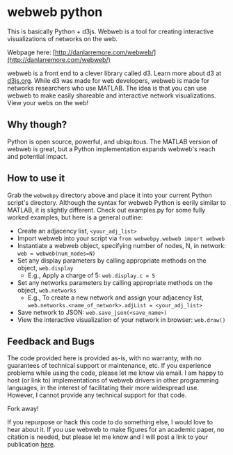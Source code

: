 # webweb python
This is basically Python + d3js. Webweb is a tool for creating interactive visualizations of networks on the web.

Webpage here: [http://danlarremore.com/webweb/](http://danlarremore.com/webweb/)

webweb is a front end to a clever library called d3. Learn more about d3 at [d3js.org](d3js.org). While d3 was made for web developers, webweb is made for networks researchers who use MATLAB. The idea is that you can use webweb to make easily shareable and interactive network visualizations. View your webs on the web!

## Why though?
Python is open source, powerful, and ubiquitous. The MATLAB version of webweb is great, but a Python implementation expands webweb's reach and potential impact.

## How to use it
Grab the `webwebpy` directory above and place it into your current Python script's directory. Although the syntax for webweb Python is eerily similar to MATLAB, it is slightly different. Check out examples.py for some fully worked examples, but here is a general outline:

- Create an adjacency list, `<your_adj_list>`
- Import webweb into your script via `from webwebpy.webweb import webweb`
- Instantiate a webweb object, specifying number of nodes, N, in network: `web = webweb(num_nodes=N)`
- Set any display parameters by calling appropriate methods on the object, `web.display`
    - E.g., Apply a charge of 5: `web.display.c = 5`
- Set any networks parameters by calling appropriate methods on the object, `web.networks`
    - E.g., To create a new network and assign your adjacency list, <br>
     `web.networks.<name_of_network>.adjList = <your_adj_list>`
- Save network to JSON: `web.save_json(<save_name>)`
- View the interactive visualization of your network in browser: `web.draw()`


## Feedback and Bugs

The code provided here is provided as-is, with no warranty, with no guarantees of technical support or maintenance, etc. If you experience problems while using the code, please let me know via email. I am happy to host (or link to) implementations of webweb drivers in other programming languages, in the interest of facilitating their more widespread use. However, I cannot provide any technical support for that code.

Fork away!

If you repurpose or hack this code to do something else, I would love to hear about it. If you use webweb to make figures for an academic paper, no citation is needed, but please let me know and I will post a link to your publication [here](http://danlarremore.com/webweb/).

